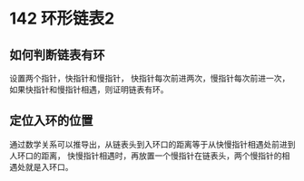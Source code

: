 # 142 环形链表2

## 如何判断链表有环

设置两个指针，快指针和慢指针，
快指针每次前进两次，慢指针每次前进一次，
如果快指针和慢指针相遇，则证明链表有环。

## 定位入环的位置

通过数学关系可以推导出，从链表头到入环口的距离等于从快慢指针相遇处前进到人环口的距离，
快慢指针相遇时，再放置一个慢指针在链表头，两个慢指针的相遇处就是入环口。